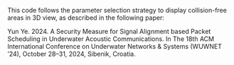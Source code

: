 This code follows the parameter selection strategy to display collision-free areas in 3D view, as described in the following paper:

Yun Ye. 2024. A Security Measure for Signal Alignment based Packet Scheduling in Underwater Acoustic Communications. In The 18th ACM International Conference on Underwater Networks & Systems (WUWNET ’24),
October 28–31, 2024, Sibenik, Croatia. 
